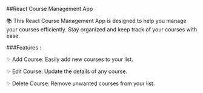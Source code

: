 ##React Course Management App

📚 This React Course Management App is designed to help you manage your courses efficiently. Stay organized and keep track of your courses with ease.

###Features :

✨ Add Course: Easily add new courses to your list.

✨ Edit Course: Update the details of any course.

✨ Delete Course: Remove unwanted courses from your list.
